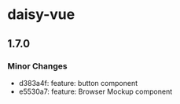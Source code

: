 # daisy-vue

## 1.7.0

### Minor Changes

- d383a4f: feature: button component
- e5530a7: feature: Browser Mockup component
